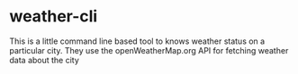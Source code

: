 # weather-cli
This is a little command line based tool to knows weather status on a particular city. They use the openWeatherMap.org API for fetching weather data about the city
